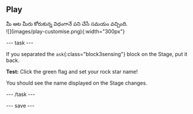 ## Play

<div style="display: flex; flex-wrap: wrap">
<div style="flex-basis: 200px; flex-grow: 1; margin-right: 15px;">
మీ ఆట మీరు కోరుకున్న విధంగానే పని చేసే సమయం వచ్చింది.
</div>
<div>
![](images/play-customise.png){:width="300px"}
</div>
</div>

--- task ---

If you separated the `ask`{:class="block3sensing"} block on the Stage, put it back.

**Test:** Click the green flag and set your rock star name!

You should see the name displayed on the Stage changes.

--- /task ---

--- save ---
